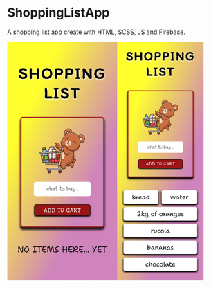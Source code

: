 # ShoppingListApp

A [shopping list](https://add-to-cart-gonzalesgutierrez.netlify.app/) app create with HTML, SCSS, JS and Firebase.

<div style="display: flex;"> 
  <img src="/...readMe/add-to-cart-gonzalesgutierrez.netlify.app.png" alt="GitHub Logo" width="254" height="auto">
  <img src="/...readMe/add-to-cart-gonzalesgutierrez.netlify.appWithItems.png" alt="GitHub Logo" width="200" height="auto">
</div>


